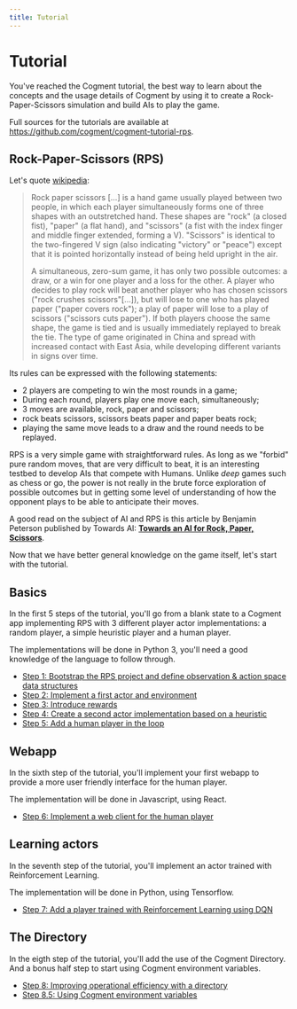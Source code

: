 ```yaml
---
title: Tutorial
---
```


# Tutorial

You've reached the Cogment tutorial, the best way to learn about the concepts and the usage details of Cogment by using it to create a Rock-Paper-Scissors simulation and build AIs to play the game.

Full sources for the tutorials are available at <https://github.com/cogment/cogment-tutorial-rps>.

## Rock-Paper-Scissors (RPS)

Let's quote [wikipedia](https://en.wikipedia.org/wiki/Rock_paper_scissors):

> Rock paper scissors [...] is a hand game usually played between two people, in which each player simultaneously forms one of three shapes with an outstretched hand. These shapes are "rock" (a closed fist), "paper" (a flat hand), and "scissors" (a fist with the index finger and middle finger extended, forming a V). "Scissors" is identical to the two-fingered V sign (also indicating "victory" or "peace") except that it is pointed horizontally instead of being held upright in the air.
>
> A simultaneous, zero-sum game, it has only two possible outcomes: a draw, or a win for one player and a loss for the other. A player who decides to play rock will beat another player who has chosen scissors ("rock crushes scissors"[...]), but will lose to one who has played paper ("paper covers rock"); a play of paper will lose to a play of scissors ("scissors cuts paper"). If both players choose the same shape, the game is tied and is usually immediately replayed to break the tie. The type of game originated in China and spread with increased contact with East Asia, while developing different variants in signs over time.

Its rules can be expressed with the following statements:

-   2 players are competing to win the most rounds in a game;
-   During each round, players play one move each, simultaneously;
-   3 moves are available, rock, paper and scissors;
-   rock beats scissors, scissors beats paper and paper beats rock;
-   playing the same move leads to a draw and the round needs to be replayed.

RPS is a very simple game with straightforward rules. As long as we "forbid" pure random moves, that are very difficult to beat, it is an interesting testbed to develop AIs that compete with Humans. Unlike _deep_ games such as chess or go, the power is not really in the brute force exploration of possible outcomes but in getting some level of understanding of how the opponent plays to be able to anticipate their moves.

A good read on the subject of AI and RPS is this article by Benjamin Peterson published by Towards AI: [**Towards an AI for Rock, Paper, Scissors**](https://towardsai.net/p/artificial-intelligence/towards-an-ai-for-rock-paper-scissors-3fb05780271f).

Now that we have better general knowledge on the game itself, let's start with the tutorial.

## Basics

In the first 5 steps of the tutorial, you'll go from a blank state to a Cogment app implementing RPS with 3 different player actor implementations: a random player, a simple heuristic player and a human player.

The implementations will be done in Python 3, you'll need a good knowledge of the language to follow through.

-   [Step 1: Bootstrap the RPS project and define observation & action space data structures](1-bootstrap-and-data-structures.md)
-   [Step 2: Implement a first actor and environment](2-random-player.md)
-   [Step 3: Introduce rewards](3-rewards.md)
-   [Step 4: Create a second actor implementation based on a heuristic](4-heuristic-player.md)
-   [Step 5: Add a human player in the loop](5-human-player.md)

## Webapp

In the sixth step of the tutorial, you'll implement your first webapp to provide a more user friendly interface for the human player.

The implementation will be done in Javascript, using React.

-   [Step 6: Implement a web client for the human player](6-web-client.md)

## Learning actors

In the seventh step of the tutorial, you'll implement an actor trained with Reinforcement Learning.

The implementation will be done in Python, using Tensorflow.

-   [Step 7: Add a player trained with Reinforcement Learning using DQN](7-dqn-player.md)

## The Directory

In the eigth step of the tutorial, you'll add the use of the Cogment Directory.
And a bonus half step to start using Cogment environment variables.

-   [Step 8: Improving  operational efficiency with a directory](8-directory.md)
-   [Step 8.5: Using Cogment environment variables](8-directory.md#step-85-using-cogment-environment-variables)
